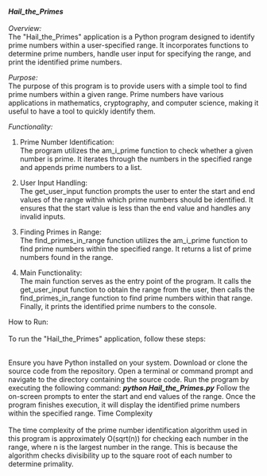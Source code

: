 ***Hail_the_Primes***<br><br>
*Overview:*<br>
The "Hail_the_Primes" application is a Python program designed to identify prime numbers within a user-specified range. It incorporates functions to determine prime numbers, handle user input for specifying the range, and print the identified prime numbers.

*Purpose:*<br>
The purpose of this program is to provide users with a simple tool to find prime numbers within a given range. Prime numbers have various applications in mathematics, cryptography, and computer science, making it useful to have a tool to quickly identify them.

*Functionality:*
1. Prime Number Identification:<br>
The program utilizes the am_i_prime function to check whether a given number is prime. It iterates through the numbers in the specified range and appends prime numbers to a list.

2. User Input Handling:<br>
The get_user_input function prompts the user to enter the start and end values of the range within which prime numbers should be identified. It ensures that the start value is less than the end value and handles any invalid inputs.

3. Finding Primes in Range:<br>
The find_primes_in_range function utilizes the am_i_prime function to find prime numbers within the specified range. It returns a list of prime numbers found in the range.

4. Main Functionality:<br>
The main function serves as the entry point of the program. It calls the get_user_input function to obtain the range from the user, then calls the find_primes_in_range function to find prime numbers within that range. Finally, it prints the identified prime numbers to the console.

How to Run:<br><br>
To run the "Hail_the_Primes" application, follow these steps:<br><br>

Ensure you have Python installed on your system.
Download or clone the source code from the repository.
Open a terminal or command prompt and navigate to the directory containing the source code.
Run the program by executing the following command:
***python Hail_the_Primes.py***
Follow the on-screen prompts to enter the start and end values of the range.
Once the program finishes execution, it will display the identified prime numbers within the specified range.
Time Complexity<br><br>
The time complexity of the prime number identification algorithm used in this program is approximately O(sqrt(n)) for checking each number in the range, where n is the largest number in the range. This is because the algorithm checks divisibility up to the square root of each number to determine primality.








